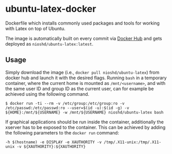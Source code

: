 # ubuntu-latex-docker

Dockerfile which installs commonly used packages and tools for working with Latex on top of Ubuntu.

The image is automatically built on every commit via [Docker Hub](https://hub.docker.com/r/nioshd/ubuntu-latex/) and gets deployed as `nioshd/ubuntu-latex:latest`.


## Usage

Simply download the image (i.e., `docker pull nioshd/ubuntu-latex`) from docker hub and launch it with the desired flags. Running `bash` in a temporary container, where the current home is mounted as `/mnt/<username>`, and with the same user ID and group ID as the current user, can for example be achieved using the following command.

```
$ docker run -ti --rm -v /etc/group:/etc/group:ro -v /etc/passwd:/etc/passwd:ro --user=$(id -u):$(id -g) -v ${HOME}:/mnt/${USERNAME} -w /mnt/${USERNAME} nioshd/ubuntu-latex bash
```

If graphical applications should be run inside the container, additionally the xserver has to be exposed to the container. This can be achieved by adding the following parameters to the `docker run` command:

```
-h $(hostname) -e DISPLAY -e XAUTHORITY -v /tmp/.X11-unix:/tmp/.X11-unix -v ${XAUTHORITY}:${XAUTHORITY}
```
